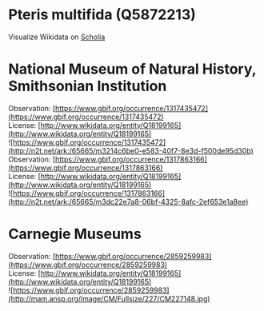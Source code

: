 
Pteris multifida (Q5872213)
===========================
  
Visualize Wikidata on [Scholia](https://scholia.toolforge.org/taxon/Q5872213)
# National Museum of Natural History, Smithsonian Institution
  
Observation: [https://www.gbif.org/occurrence/1317435472](https://www.gbif.org/occurrence/1317435472)  
License: [http://www.wikidata.org/entity/Q18199165](http://www.wikidata.org/entity/Q18199165)  
![https://www.gbif.org/occurrence/1317435472](http://n2t.net/ark:/65665/m3214c6be0-e583-40f7-8e3d-f500de95d30b)  
Observation: [https://www.gbif.org/occurrence/1317863166](https://www.gbif.org/occurrence/1317863166)  
License: [http://www.wikidata.org/entity/Q18199165](http://www.wikidata.org/entity/Q18199165)  
![https://www.gbif.org/occurrence/1317863166](http://n2t.net/ark:/65665/m3dc22e7a8-06bf-4325-8afc-2ef653e1a8ee)
# Carnegie Museums
  
Observation: [https://www.gbif.org/occurrence/2859259983](https://www.gbif.org/occurrence/2859259983)  
License: [http://www.wikidata.org/entity/Q18199165](http://www.wikidata.org/entity/Q18199165)  
![https://www.gbif.org/occurrence/2859259983](http://mam.ansp.org/image/CM/Fullsize/227/CM227148.jpg)